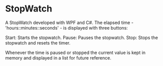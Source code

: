 # StopWatch
A StopWatch developed with WPF and C#.
The elapsed time - 'hours::minutes::seconds' - is displayed with three buttons:

Start: Starts the stopwatch.
Pause: Pauses the stopwatch.
Stop: Stops the stopwatch and resets the timer.

Whenever the time is paused or stopped the current value is kept in memory and displayed in a list for future reference.
